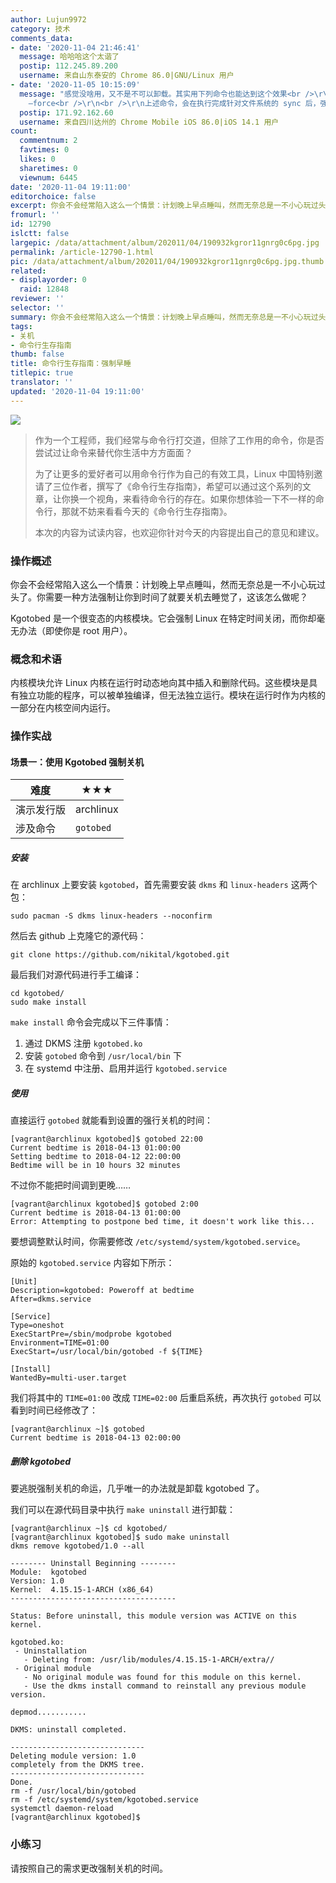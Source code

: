 ```yaml
---
author: Lujun9972
category: 技术
comments_data:
- date: '2020-11-04 21:46:41'
  message: 哈哈哈这个太谐了
  postip: 112.245.89.200
  username: 来自山东泰安的 Chrome 86.0|GNU/Linux 用户
- date: '2020-11-05 10:15:09'
  message: "感觉没啥用，又不是不可以卸载。其实用下列命令也能达到这个效果<br />\r\n<br />\r\nsystemctl poweroff —force
    —force<br />\r\n<br />\r\n上述命令，会在执行完成针对文件系统的 sync 后，强制关机。既不会向进程发 TERM 信号，使其能保存数据，也不会等待服务结束运行。"
  postip: 171.92.162.60
  username: 来自四川达州的 Chrome Mobile iOS 86.0|iOS 14.1 用户
count:
  commentnum: 2
  favtimes: 0
  likes: 0
  sharetimes: 0
  viewnum: 6445
date: '2020-11-04 19:11:00'
editorchoice: false
excerpt: 你会不会经常陷入这么一个情景：计划晚上早点睡叫，然而无奈总是一不小心玩过头了。
fromurl: ''
id: 12790
islctt: false
largepic: /data/attachment/album/202011/04/190932kgror11gnrg0c6pg.jpg
permalink: /article-12790-1.html
pic: /data/attachment/album/202011/04/190932kgror11gnrg0c6pg.jpg.thumb.jpg
related:
- displayorder: 0
  raid: 12848
reviewer: ''
selector: ''
summary: 你会不会经常陷入这么一个情景：计划晚上早点睡叫，然而无奈总是一不小心玩过头了。
tags:
- 关机
- 命令行生存指南
thumb: false
title: 命令行生存指南：强制早睡
titlepic: true
translator: ''
updated: '2020-11-04 19:11:00'
---
```


![](/data/attachment/album/202011/04/190932kgror11gnrg0c6pg.jpg)



> 
> 作为一个工程师，我们经常与命令行打交道，但除了工作用的命令，你是否尝试过让命令来替代你生活中方方面面？
> 
> 
> 为了让更多的爱好者可以用命令行作为自己的有效工具，Linux 中国特别邀请了三位作者，撰写了《命令行生存指南》，希望可以通过这个系列的文章，让你换一个视角，来看待命令行的存在。如果你想体验一下不一样的命令行，那就不妨来看看今天的《命令行生存指南》。
> 
> 
> 本次的内容为试读内容，也欢迎你针对今天的内容提出自己的意见和建议。
> 
> 
> 


### 操作概述


你会不会经常陷入这么一个情景：计划晚上早点睡叫，然而无奈总是一不小心玩过头了。你需要一种方法强制让你到时间了就要关机去睡觉了，这该怎么做呢？


Kgotobed 是一个很变态的内核模块。它会强制 Linux 在特定时间关闭，而你却毫无办法（即使你是 root 用户）。


### 概念和术语


内核模块允许 Linux 内核在运行时动态地向其中插入和删除代码。这些模块是具有独立功能的程序，可以被单独编译，但无法独立运行。模块在运行时作为内核的一部分在内核空间内运行。


### 操作实战


#### 场景一：使用 Kgotobed 强制关机




| 难度 | ★★★ |
| --- | --- |
| 演示发行版 | archlinux |
| 涉及命令 | `gotobed` |


##### 安装


在 archlinux 上要安装 `kgotobed`，首先需要安装 `dkms` 和 `linux-headers` 这两个包：



```
sudo pacman -S dkms linux-headers --noconfirm

```

然后去 github 上克隆它的源代码：



```
git clone https://github.com/nikital/kgotobed.git

```

最后我们对源代码进行手工编译： 



```
cd kgotobed/
sudo make install

```

`make install` 命令会完成以下三件事情：


1. 通过 DKMS 注册 `kgotobed.ko`
2. 安装 `gotobed` 命令到 `/usr/local/bin` 下
3. 在 systemd 中注册、启用并运行 `kgotobed.service`


##### 使用


直接运行 `gotobed` 就能看到设置的强行关机的时间：



```
[vagrant@archlinux kgotobed]$ gotobed 22:00
Current bedtime is 2018-04-13 01:00:00
Setting bedtime to 2018-04-12 22:00:00
Bedtime will be in 10 hours 32 minutes

```

不过你不能把时间调到更晚…… 



```
[vagrant@archlinux kgotobed]$ gotobed 2:00
Current bedtime is 2018-04-13 01:00:00
Error: Attempting to postpone bed time, it doesn't work like this...

```

要想调整默认时间，你需要修改 `/etc/systemd/system/kgotobed.service`。


原始的 `kgotobed.service` 内容如下所示：



```
[Unit]
Description=kgotobed: Poweroff at bedtime
After=dkms.service

[Service]
Type=oneshot
ExecStartPre=/sbin/modprobe kgotobed
Environment=TIME=01:00
ExecStart=/usr/local/bin/gotobed -f ${TIME}

[Install]
WantedBy=multi-user.target

```

我们将其中的 `TIME=01:00` 改成 `TIME=02:00` 后重启系统，再次执行 `gotobed` 可以看到时间已经修改了：



```
[vagrant@archlinux ~]$ gotobed 
Current bedtime is 2018-04-13 02:00:00
```

##### 删除 kgotobed


要逃脱强制关机的命运，几乎唯一的办法就是卸载 kgotobed 了。


我们可以在源代码目录中执行 `make uninstall` 进行卸载：



```
[vagrant@archlinux ~]$ cd kgotobed/
[vagrant@archlinux kgotobed]$ sudo make uninstall
dkms remove kgotobed/1.0 --all

-------- Uninstall Beginning --------
Module:  kgotobed
Version: 1.0
Kernel:  4.15.15-1-ARCH (x86_64)
-------------------------------------

Status: Before uninstall, this module version was ACTIVE on this kernel.

kgotobed.ko:
 - Uninstallation
   - Deleting from: /usr/lib/modules/4.15.15-1-ARCH/extra//
 - Original module
   - No original module was found for this module on this kernel.
   - Use the dkms install command to reinstall any previous module version.

depmod...........

DKMS: uninstall completed.

------------------------------
Deleting module version: 1.0
completely from the DKMS tree.
------------------------------
Done.
rm -f /usr/local/bin/gotobed
rm -f /etc/systemd/system/kgotobed.service
systemctl daemon-reload
[vagrant@archlinux kgotobed]$ 

```

### 小练习


请按照自己的需求更改强制关机的时间。
